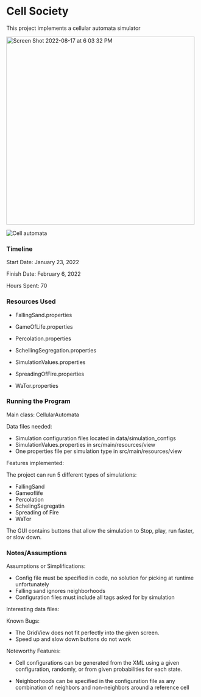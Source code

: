 Cell Society
====

This project implements a cellular automata simulator

<img width="494" alt="Screen Shot 2022-08-17 at 6 03 32 PM" src="https://user-images.githubusercontent.com/91027112/185251591-d5f19b0b-4ce7-4a9b-bdcd-d472ecb685c2.png">

![Cell automata](https://user-images.githubusercontent.com/91027112/186397000-d1c18726-cac3-4f78-bdfa-2241635740bf.gif)



### Timeline

Start Date: January 23, 2022

Finish Date: February 6, 2022

Hours Spent: 70

### Resources Used
* FallingSand.properties

* GameOfLife.properties

* Percolation.properties

* SchellingSegregation.properties

* SimulationValues.properties

* SpreadingOfFire.properties

* WaTor.properties



### Running the Program

Main class: CellularAutomata

Data files needed: 
* Simulation configuration files located in data/simulation_configs
* SimulationValues.properties in src/main/resources/view
* One properties file per simulation type in src/main/resources/view

Features implemented:

The project can run 5 different types of simulations:

* FallingSand
* Gameoflife
* Percolation
* SchelingSegregatin
* Spreading of Fire
* WaTor

The GUI contains buttons that allow the simulation to Stop, play, run faster, or slow down.

### Notes/Assumptions

Assumptions or Simplifications:
* Config file must be specified in code, no solution for picking at runtime unfortunately
* Falling sand ignores neighborhoods
* Configuration files must include all tags asked for by simulation

Interesting data files:

Known Bugs:
* The GridView does not fit perfectly into the given screen. 
* Speed up and slow down buttons do not work

Noteworthy Features: 
* Cell configurations can be generated from the XML using a given configuration,
randomly, or from given probabilities for each state.

* Neighborhoods can be specified in the configuration file as any combination of
neighbors and non-neighbors around a reference cell

